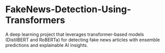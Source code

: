 # FakeNews-Detection-Using-Transformers
A deep learning project that leverages transformer-based models (DistilBERT and RoBERTa) for detecting fake news articles with ensemble predictions and explainable AI insights.
